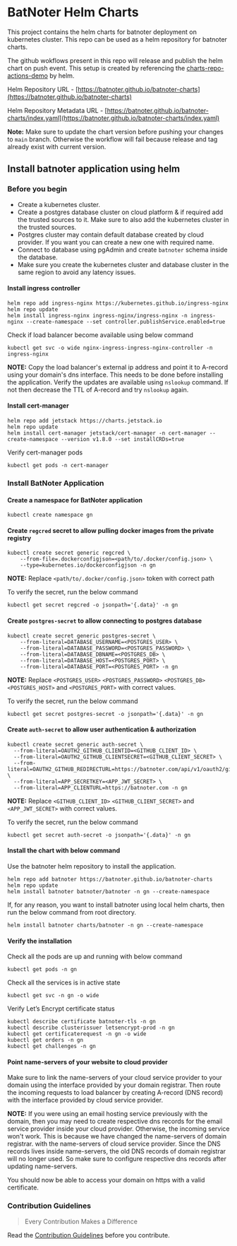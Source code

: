 # BatNoter Helm Charts
This project contains the helm charts for batnoter deployment on kubernetes cluster. This repo can be used as a helm repository for batnoter charts.

The github wokflows present in this repo will release and publish the helm chart on push event. This setup is created by referencing the [charts-repo-actions-demo](https://github.com/helm/charts-repo-actions-demo) by helm.

Helm Repository URL - [https://batnoter.github.io/batnoter-charts](https://batnoter.github.io/batnoter-charts)

Helm Repository Metadata URL - 
[https://batnoter.github.io/batnoter-charts/index.yaml](https://batnoter.github.io/batnoter-charts/index.yaml)

**Note:** Make sure to update the chart version before pushing your changes to `main` branch. Otherwise the workflow will fail because release and tag already exist with current version.

## Install batnoter application using helm
### Before you begin
-   Create a kubernetes cluster.
-   Create a postgres database cluster on cloud platform & if required add the trusted sources to it. Make sure to also add the kubernetes cluster in the trusted sources.
-   Postgres cluster may contain default database created by cloud provider. If you want you can create a new one with required name.
-   Connect to database using pgAdmin and create `batnoter` schema inside the database.
-   Make sure you create the kubernetes cluster and database cluster in the same region to avoid any latency issues.

#### Install ingress controller
```shell
helm repo add ingress-nginx https://kubernetes.github.io/ingress-nginx
helm repo update
helm install ingress-nginx ingress-nginx/ingress-nginx -n ingress-nginx --create-namespace --set controller.publishService.enabled=true
```

Check if load balancer become available using below command
```shell
kubectl get svc -o wide nginx-ingress-ingress-nginx-controller -n ingress-nginx
```

**NOTE:** Copy the load balancer's external ip address and point it to A-record using your domain's dns interface.
This needs to be done before installing the application. Verify the updates are available using `nslookup` command.
If not then decrease the TTL of A-record and try `nslookup` again.

#### Install cert-manager
```shell
helm repo add jetstack https://charts.jetstack.io
helm repo update
helm install cert-manager jetstack/cert-manager -n cert-manager --create-namespace --version v1.8.0 --set installCRDs=true
```

Verify cert-manager pods
```shell
kubectl get pods -n cert-manager
```

### Install BatNoter Application

#### Create a namespace for BatNoter application
```shell
kubectl create namespace gn
```

#### Create `regcred` secret to allow pulling docker images from the private registry
```shell
kubectl create secret generic regcred \
    --from-file=.dockerconfigjson=<path/to/.docker/config.json> \
    --type=kubernetes.io/dockerconfigjson -n gn
```

**NOTE:** Replace `<path/to/.docker/config.json>` token with correct path

To verify the secret, run the below command
```shell
kubectl get secret regcred -o jsonpath='{.data}' -n gn
```

#### Create `postgres-secret` to allow connecting to postgres database
```shell
kubectl create secret generic postgres-secret \
    --from-literal=DATABASE_USERNAME=<POSTGRES_USER> \
    --from-literal=DATABASE_PASSWORD=<POSTGRES_PASSWORD> \
    --from-literal=DATABASE_DBNAME=<POSTGRES_DB> \
    --from-literal=DATABASE_HOST=<POSTGRES_PORT> \
    --from-literal=DATABASE_PORT=<POSTGRES_PORT> -n gn
```

**NOTE:** Replace `<POSTGRES_USER>` `<POSTGRES_PASSWORD>` `<POSTGRES_DB>` `<POSTGRES_HOST>` and `<POSTGRES_PORT>` with correct values.

To verify the secret, run the below command
```shell
kubectl get secret postgres-secret -o jsonpath='{.data}' -n gn
```

#### Create `auth-secret` to allow user authentication & authorization
```shell
kubectl create secret generic auth-secret \
  --from-literal=OAUTH2_GITHUB_CLIENTID=<GITHUB_CLIENT_ID> \
  --from-literal=OAUTH2_GITHUB_CLIENTSECRET=<GITHUB_CLIENT_SECRET> \
  --from-literal=OAUTH2_GITHUB_REDIRECTURL=https://batnoter.com/api/v1/oauth2/github/callback \
  --from-literal=APP_SECRETKEY=<APP_JWT_SECRET> \
  --from-literal=APP_CLIENTURL=https://batnoter.com -n gn
```

**NOTE:** Replace `<GITHUB_CLIENT_ID>` `<GITHUB_CLIENT_SECRET>` and `<APP_JWT_SECRET>` with correct values.

To verify the secret, run the below command
```shell
kubectl get secret auth-secret -o jsonpath='{.data}' -n gn
```

#### Install the chart with below command
Use the batnoter helm repository to install the application.
```shell
helm repo add batnoter https://batnoter.github.io/batnoter-charts
helm repo update
helm install batnoter batnoter/batnoter -n gn --create-namespace
```

If, for any reason, you want to install batnoter using local helm charts, then run the below command from root directory.
```shell
helm install batnoter charts/batnoter -n gn --create-namespace
```

#### Verify the installation
Check all the pods are up and running with below command
```shell
kubectl get pods -n gn
```

Check all the services is in active state
```shell
kubectl get svc -n gn -o wide
```

Verify Let’s Encrypt certificate status
```shell
kubectl describe certificate batnoter-tls -n gn
kubectl describe clusterissuer letsencrypt-prod -n gn
kubectl get certificaterequest -n gn -o wide
kubectl get orders -n gn
kubectl get challenges -n gn
```

#### Point name-servers of your website to cloud provider
Make sure to link the name-servers of your cloud service provider to your domain using the interface provided by your domain registrar.
Then route the incoming requests to load balancer by creating A-record (DNS record) with the interface provided by cloud service provider.

**NOTE:** If you were using an email hosting service previously with the domain,
then you may need to create respective dns records for the email service provider inside your cloud provider.
Otherwise, the incoming service won't work. This is because we have changed the name-servers of domain registrar.
with the name-servers of cloud service provider. 
Since the DNS records lives inside name-servers, the old DNS records of domain registrar will no longer used.
So make sure to configure respective dns records after updating name-servers.

You should now be able to access your domain on https with a valid certificate.

### Contribution Guidelines
> Every Contribution Makes a Difference

Read the [Contribution Guidelines](CONTRIBUTING.md) before you contribute.
